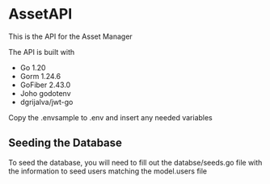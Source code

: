 
# AssetAPI

This is the API for the Asset Manager

The API is built with

- Go 1.20
- Gorm 1.24.6
- GoFiber 2.43.0
- Joho godotenv
- dgrijalva/jwt-go

Copy the .envsample to .env and insert any needed variables

## Seeding the Database
To seed the database, you will need to fill out the databse/seeds.go file with the information to seed users matching the model.users file



